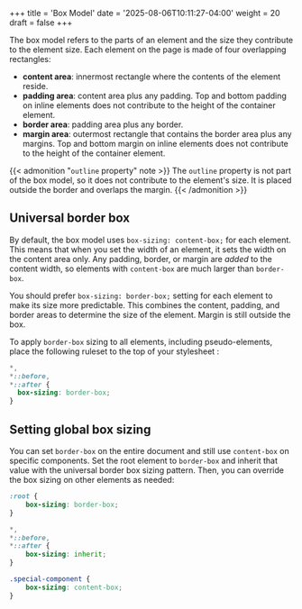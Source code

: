 +++
title = 'Box Model'
date = '2025-08-06T10:11:27-04:00'
weight = 20
draft = false
+++

The box model refers to the parts of an element and the size they contribute to the element size. Each element on the page is made of four overlapping rectangles:
- **content area**: innermost rectangle where the contents of the element reside.
- **padding area**: content area plus any padding. Top and bottom padding on inline elements does not contribute to the height of the container element.
- **border area**: padding area plus any border.
- **margin area**: outermost rectangle that contains the border area plus any margins. Top and bottom margin on inline elements does not contribute to the height of the container element.

{{< admonition "`outline` property" note >}}
The `outline` property is not part of the box model, so it does not contribute to the element's size. It is placed outside the border and overlaps the margin.
{{< /admonition >}}

## Universal border box

By default, the box model uses `box-sizing: content-box;` for each element. This means that when you set the width of an element, it sets the width on the content area only. Any padding, border, or margin are _added_ to the content width, so elements with `content-box` are much larger than `border-box`.

You should prefer `box-sizing: border-box;` setting for each element to make its size more predictable. This combines the content, padding, and border areas to determine the size of the element. Margin is still outside the box.

To apply `border-box` sizing to all elements, including pseudo-elements, place the following ruleset to the top of your stylesheet :

```css
*,
*::before,
*::after {
  box-sizing: border-box;
}
```

## Setting global box sizing

You can set `border-box` on the entire document and still use `content-box` on specific components. Set the root element to `border-box` and inherit that value with the universal border box sizing pattern. Then, you can override the box sizing on other elements as needed:

```css
:root {
    box-sizing: border-box;
}

*,
*::before,
*::after {
    box-sizing: inherit;
}

.special-component {
    box-sizing: content-box;
}
```